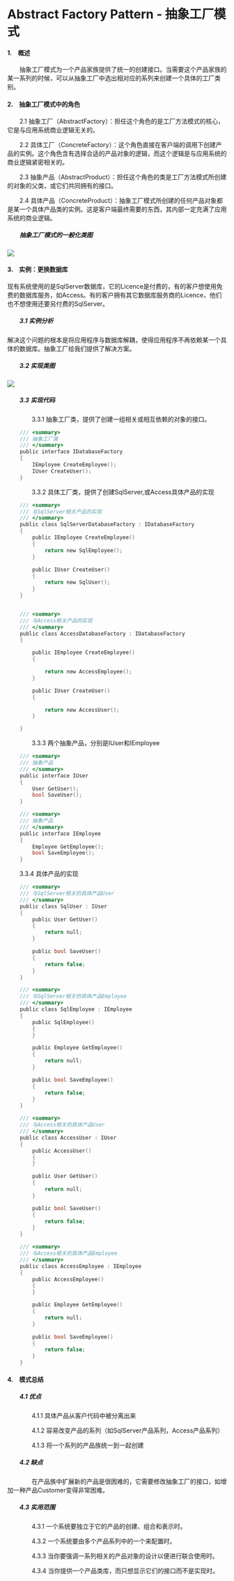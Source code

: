 # Abstract Factory Pattern - 抽象工厂模式

#### 1.　概述

　　抽象工厂模式为一个产品家族提供了统一的创建接口。当需要这个产品家族的某一系列的时候，可以从抽象工厂中选出相对应的系列来创建一个具体的工厂类别。

#### 2.　抽象工厂模式中的角色

 　　2.1 抽象工厂（AbstractFactory）：担任这个角色的是工厂方法模式的核心，它是与应用系统商业逻辑无关的。

 　　2.2 具体工厂（ConcreteFactory）：这个角色直接在客户端的调用下创建产品的实例。这个角色含有选择合适的产品对象的逻辑，而这个逻辑是与应用系统的商业逻辑紧密相关的。

 　　2.3 抽象产品（AbstractProduct）：担任这个角色的类是工厂方法模式所创建的对象的父类，或它们共同拥有的接口。

 　　2.4 具体产品（ConcreteProduct）：抽象工厂模式所创建的任何产品对象都是某一个具体产品类的实例。这是客户端最终需要的东西，其内部一定充满了应用系统的商业逻辑。

#####  　　抽象工厂模式的一般化类图

![](DesignPattern-AbstractFactory-1.png)

#### 3.　实例：更换数据库

现有系统使用的是SqlServer数据库，它的Licence是付费的，有的客户想使用免费的数据库服务，如Access。有的客户拥有其它数据库服务商的Licence，他们也不想使用还要另付费的SqlServer。

##### 　　3.1 实例分析

解决这个问题的根本是将应用程序与数据库解耦，使得应用程序不再依赖某一个具体的数据库。抽象工厂给我们提供了解决方案。

##### 　　3.2 实现类图

![](DesignPattern-AbstractFactory-2.png)

##### 　　3.3 实现代码

　　　　3.3.1 抽象工厂类，提供了创建一组相关或相互依赖的对象的接口。

```c
    /// <summary>
    /// 抽象工厂类
    /// </summary>
    public interface IDatabaseFactory
    {
        IEmployee CreateEmployee();
        IUser CreateUser();
    }
```
　　　　3.3.2 具体工厂类，提供了创建SqlServer,或Access具体产品的实现
```c
    /// <summary>
    /// 与SqlServer相关产品的实现
    /// </summary>
    public class SqlServerDatabaseFactory : IDatabaseFactory
    {
        public IEmployee CreateEmployee()
        {
            return new SqlEmployee();
        }

        public IUser CreateUser()
        {
            return new SqlUser();
        }
    }


    /// <summary>
    /// 与Access相关产品的实现
    /// </summary>
    public class AccessDatabaseFactory : IDatabaseFactory
    {

        public IEmployee CreateEmployee()
        {

            return new AccessEmployee();
        }

        public IUser CreateUser()
        {

            return new AccessUser();
        }

    }
```
　　　　3.3.3 两个抽象产品，分别是IUser和IEmployee

```c
    /// <summary>
    /// 抽象产品
    /// </summary>
    public interface IUser
    {
        User GetUser();
        bool SaveUser();
    }

    /// <summary>
    /// 抽象产品
    /// </summary>
    public interface IEmployee
    {
        Employee GetEmployee();
        bool SaveEmployee();
    }
```

　　3.3.4 具体产品的实现

```c
    /// <summary>
    /// 与SqlServer相关的具体产品User
    /// </summary>
    public class SqlUser : IUser
    {
        public User GetUser()
        {
            return null;
        }

        public bool SaveUser()
        {
            return false;
        }
    }

    /// <summary>
    /// 与SqlServer相关的具体产品Employee
    /// </summary>
    public class SqlEmployee : IEmployee
    {
        public SqlEmployee()
        {
        }

        public Employee GetEmployee()
        {
            return null;
        }

        public bool SaveEmployee()
        {
            return false;
        }
    }

    /// <summary>
    /// 与Access相关的具体产品User
    /// </summary>
    public class AccessUser : IUser
    {
        public AccessUser()
        {
        }

        public User GetUser()
        {
            return null;
        }

        public bool SaveUser()
        {
            return false;
        }
    }

    /// <summary>
    /// 与Access相关的具体产品Employee
    /// </summary>
    public class AccessEmployee : IEmployee
    {
        public AccessEmployee()
        {
        }

        public Employee GetEmployee()
        {
            return null;
        }

        public bool SaveEmployee()
        {
            return false;
        }
    }
```
#### 4.　模式总结

##### 　　4.1 优点

　　　　4.1.1 具体产品从客户代码中被分离出来

　　　　4.1.2 容易改变产品的系列（如SqlServer产品系列，Access产品系列）

　　　　4.1.3 将一个系列的产品族统一到一起创建

##### 　　4.2 缺点

　　　　在产品族中扩展新的产品是很困难的，它需要修改抽象工厂的接口，如增加一种产品Customer变得非常困难。

##### 　　4.3 实用范围

　　　　4.3.1 一个系统要独立于它的产品的创建、组合和表示时。

　　　　4.3.2 一个系统要由多个产品系列中的一个来配置时。

　　　　4.3.3 当你要强调一系列相关的产品对象的设计以便进行联合使用时。

　　　　4.3.4 当你提供一个产品类库，而只想显示它们的接口而不是实现时。
